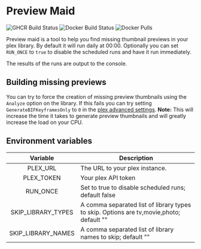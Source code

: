# Preview Maid

![GHCR Build Status](https://github.com/fletchto99/preview-maid/actions/workflows/ghcr.yml/badge.svg)
![Docker Build Status](https://github.com/fletchto99/preview-maid/actions/workflows/docker.yml/badge.svg)
![Docker Pulls](https://img.shields.io/docker/pulls/fletchto99/preview-maid)

Preview maid is a tool to help you find missing thumbnail previews in your plex library. By default it will run daily at 00:00. Optionally you can set `RUN_ONCE` to `true` to disable the scheduled runs and have it run immediately.

The results of the runs are output to the console.

## Building missing previews

You can try to force the creation of missing preview thumbnails using the `Analyze` option on the library. If this fails you can try setting `GenerateBIFKeyframesOnly` to `0` in the [plex advanced settings](https://support.plex.tv/articles/201105343-advanced-hidden-server-settings/). **Note:** This will increase the time it takes to generate preview thumbnails and will greatly increase the load on your CPU.

## Environment variables

| Variable | Description |
| :----: | --- |
| PLEX_URL | The URL to your plex instance. |
| PLEX_TOKEN | Your plex API token |
| RUN_ONCE | Set to true to disable scheduled runs; default false |
| SKIP_LIBRARY_TYPES | A comma separated list of library types to skip. Options are tv,movie,photo; default "" |
| SKIP_LIBRARY_NAMES | A comma separated list of library names to skip; default "" |
